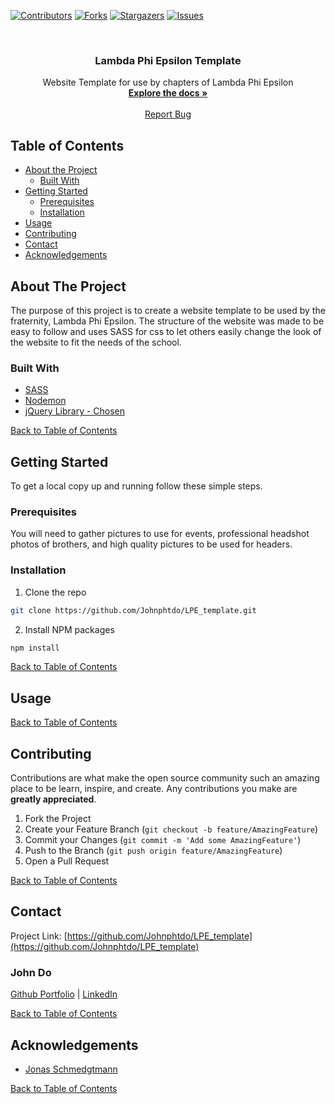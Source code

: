[![Contributors][contributors-shield]][contributors-url]
[![Forks][forks-shield]][forks-url]
[![Stargazers][stars-shield]][stars-url]
[![Issues][issues-shield]][issues-url]



<!-- PROJECT LOGO -->
<br />
<p align="center">
  <h3 align="center">Lambda Phi Epsilon Template</h3>

  <p align="center">
    Website Template for use by chapters of Lambda Phi Epsilon
    <br />
    <a href="https://github.com/Johnphtdo/LPE_template"><strong>Explore the docs »</strong></a>
    <br />
    <br />
    <a href="https://github.com/Johnphtdo/LPE_template/issues">Report Bug</a>
  </p>
</p>



<!-- TABLE OF CONTENTS -->
## Table of Contents

* [About the Project](#about-the-project)
  * [Built With](#built-with)
* [Getting Started](#getting-started)
  * [Prerequisites](#prerequisites)
  * [Installation](#installation)
* [Usage](#usage)
* [Contributing](#contributing)
* [Contact](#contact)
* [Acknowledgements](#acknowledgements)



<!-- ABOUT THE PROJECT -->
## About The Project

The purpose of this project is to create a website template to be used by the fraternity, Lambda Phi Epsilon. The structure of the website was made to be easy to follow and uses SASS for css to let others easily change the look of the website to fit the needs of the school. 

### Built With
 * [SASS](https://sass-lang.com/)
 * [Nodemon](https://www.npmjs.com/package/nodemon)
 * [jQuery Library - Chosen](https://harvesthq.github.io/chosen/)
 
 
 
 [Back to Table of Contents](#table-of-contents)
 

<!-- GETTING STARTED -->
## Getting Started

To get a local copy up and running follow these simple steps.

### Prerequisites

You will need to gather pictures to use for events, professional headshot photos of brothers, and high quality pictures to be used for headers.

### Installation
 
1. Clone the repo
```sh
git clone https://github.com/Johnphtdo/LPE_template.git
```
2. Install NPM packages
```sh
npm install
```

[Back to Table of Contents](#table-of-contents)


<!-- USAGE EXAMPLES -->
## Usage



[Back to Table of Contents](#table-of-contents)

<!-- CONTRIBUTING -->
## Contributing

Contributions are what make the open source community such an amazing place to be learn, inspire, and create. Any contributions you make are **greatly appreciated**.

1. Fork the Project
2. Create your Feature Branch (`git checkout -b feature/AmazingFeature`)
3. Commit your Changes (`git commit -m 'Add some AmazingFeature'`)
4. Push to the Branch (`git push origin feature/AmazingFeature`)
5. Open a Pull Request


[Back to Table of Contents](#table-of-contents)

<!-- CONTACT -->
## Contact
Project Link: [https://github.com/Johnphtdo/LPE_template](https://github.com/Johnphtdo/LPE_template)

### John Do
[Github Portfolio](https://github.com/Johnphtdo) | [LinkedIn](https://www.linkedin.com/in/john-do-a02a4661/)

[Back to Table of Contents](#table-of-contents)

<!-- ACKNOWLEDGEMENTS -->
## Acknowledgements

* [Jonas Schmedgtmann](https://www.udemy.com/user/jonasschmedtmann/)


[Back to Table of Contents](#table-of-contents)

<!-- MARKDOWN LINKS & IMAGES -->
<!-- https://www.markdownguide.org/basic-syntax/#reference-style-links -->
[contributors-shield]: https://img.shields.io/github/contributors/Johnphtdo/LPE_template.svg?style=flat-square
[contributors-url]: https://github.com/Johnphtdo/LPE_template/graphs/contributors
[forks-shield]: https://img.shields.io/github/forks/Johnphtdo/LPE_template.svg?style=flat-square
[forks-url]: https://github.com/Johnphtdo/LPE_template/network/members
[stars-shield]: https://img.shields.io/github/stars/Johnphtdo/LPE_template.svg?style=flat-square
[stars-url]: https://github.com/Johnphtdo/LPE_template/stargazers
[issues-shield]: https://img.shields.io/github/issues/Johnphtdo/LPE_template.svg?style=flat-square
[issues-url]: https://github.com/Johnphtdo/LPE_template/issues

